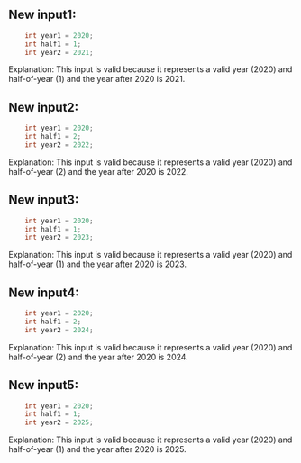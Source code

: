 ## New input1:
```java
    int year1 = 2020;
    int half1 = 1;
    int year2 = 2021;
```
Explanation: This input is valid because it represents a valid year (2020) and half-of-year (1) and the year after 2020 is 2021.

## New input2:
```java
    int year1 = 2020;
    int half1 = 2;
    int year2 = 2022;
```
Explanation: This input is valid because it represents a valid year (2020) and half-of-year (2) and the year after 2020 is 2022.

## New input3:
```java
    int year1 = 2020;
    int half1 = 1;
    int year2 = 2023;
```
Explanation: This input is valid because it represents a valid year (2020) and half-of-year (1) and the year after 2020 is 2023.

## New input4:
```java
    int year1 = 2020;
    int half1 = 2;
    int year2 = 2024;
```
Explanation: This input is valid because it represents a valid year (2020) and half-of-year (2) and the year after 2020 is 2024.

## New input5:
```java
    int year1 = 2020;
    int half1 = 1;
    int year2 = 2025;
```
Explanation: This input is valid because it represents a valid year (2020) and half-of-year (1) and the year after 2020 is 2025.
